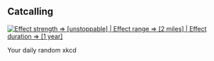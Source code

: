 ## Catcalling
[![Effect strength => [unstoppable] | Effect range => [2 miles] | Effect duration => [1 year]](https://imgs.xkcd.com/comics/catcalling.png)](https://xkcd.com/1763/ "Effect strength => [unstoppable] | Effect range => [2 miles] | Effect duration => [1 year]")

Your daily random xkcd
